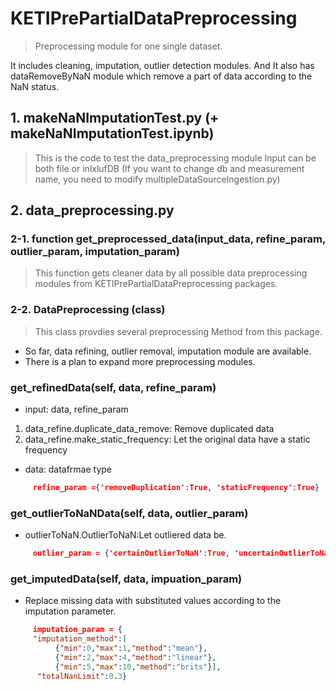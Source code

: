 
# KETIPrePartialDataPreprocessing
> Preprocessing module for one single dataset. 

It includes cleaning, imputation, outlier detection modules.
And It also has dataRemoveByNaN module which remove a part of data according to the NaN status.

## 1. makeNaNImputationTest.py (+ makeNaNImputationTest.ipynb)
> This is the code to test the data_preprocessing module 
> Input can be both file or inlxlufDB 
(If you want to change db and measurement name, you need to modify multipleDataSourceIngestion.py)

## 2. data_preprocessing.py
### 2-1. function get_preprocessed_data(input_data, refine_param, outlier_param, imputation_param)
> This function gets cleaner data by all possible data preprocessing modules from KETIPrePartialDataPreprocessing packages.

### 2-2. DataPreprocessing (class)
> This class provdies several preprocessing Method from this package.

- So far, data refining, outlier removal, imputation module are available.
- There is a plan to expand more preprocessing modules.

### get_refinedData(self, data, refine_param)
- input: data, refine_param
1) data_refine.duplicate_data_remove: Remove duplicated data
2) data_refine.make_static_frequency: Let the original data have a static frequency
- data: datafrmae type

```json
     refine_param ={'removeDuplication':True, 'staticFrequency':True}
```

### get_outlierToNaNData(self, data, outlier_param)
- outlierToNaN.OutlierToNaN:Let outliered data be.
```json
     outlier_param = {'certainOutlierToNaN':True, 'uncertainOutlierToNaN':True, 'data_type':'air'}
```

### get_imputedData(self, data, impuation_param)
- Replace missing data with substituted values according to the imputation parameter.
```json
     imputation_param = {
     "imputation_method":[
          {"min":0,"max":1,"method":"mean"},
          {"min":2,"max":4,"method":"linear"},
          {"min":5,"max":10,"method":"brits"}],
      "totalNanLimit":0.3}
```
